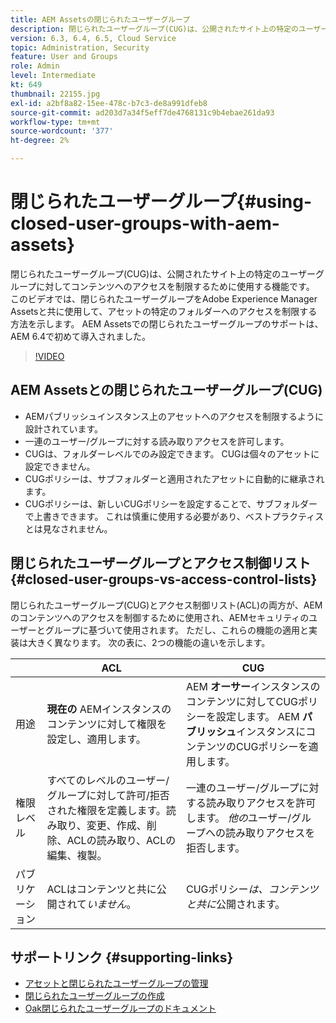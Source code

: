 ```yaml
---
title: AEM Assetsの閉じられたユーザーグループ
description: 閉じられたユーザーグループ(CUG)は、公開されたサイト上の特定のユーザーグループに対してコンテンツへのアクセスを制限するために使用する機能です。 このビデオでは、閉じられたユーザーグループをAdobe Experience Manager Assetsと共に使用して、アセットの特定のフォルダーへのアクセスを制限する方法を示します。
version: 6.3, 6.4, 6.5, Cloud Service
topic: Administration, Security
feature: User and Groups
role: Admin
level: Intermediate
kt: 649
thumbnail: 22155.jpg
exl-id: a2bf8a82-15ee-478c-b7c3-de8a991dfeb8
source-git-commit: ad203d7a34f5eff7de4768131c9b4ebae261da93
workflow-type: tm+mt
source-wordcount: '377'
ht-degree: 2%

---
```


# 閉じられたユーザーグループ{#using-closed-user-groups-with-aem-assets}

閉じられたユーザーグループ(CUG)は、公開されたサイト上の特定のユーザーグループに対してコンテンツへのアクセスを制限するために使用する機能です。 このビデオでは、閉じられたユーザーグループをAdobe Experience Manager Assetsと共に使用して、アセットの特定のフォルダーへのアクセスを制限する方法を示します。 AEM Assetsでの閉じられたユーザーグループのサポートは、AEM 6.4で初めて導入されました。

>[!VIDEO](https://video.tv.adobe.com/v/22155?quality=12&learn=on)

## AEM Assetsとの閉じられたユーザーグループ(CUG)

* AEMパブリッシュインスタンス上のアセットへのアクセスを制限するように設計されています。
* 一連のユーザー/グループに対する読み取りアクセスを許可します。
* CUGは、フォルダーレベルでのみ設定できます。 CUGは個々のアセットに設定できません。
* CUGポリシーは、サブフォルダーと適用されたアセットに自動的に継承されます。
* CUGポリシーは、新しいCUGポリシーを設定することで、サブフォルダーで上書きできます。 これは慎重に使用する必要があり、ベストプラクティスとは見なされません。

## 閉じられたユーザーグループとアクセス制御リスト {#closed-user-groups-vs-access-control-lists}

閉じられたユーザーグループ(CUG)とアクセス制御リスト(ACL)の両方が、AEMのコンテンツへのアクセスを制御するために使用され、AEMセキュリティのユーザーとグループに基づいて使用されます。 ただし、これらの機能の適用と実装は大きく異なります。 次の表に、2つの機能の違いを示します。

|  | ACL | CUG |
| ----------------- | -------------------------------------------------------------------------------------------------------------------------------- | ----------------------------------------------------------------------------------------------------------------------------- |
| 用途 | **現在の** AEMインスタンスのコンテンツに対して権限を設定し、適用します。 | AEM **オーサー**&#x200B;インスタンスのコンテンツに対してCUGポリシーを設定します。 AEM **パブリッシュ**&#x200B;インスタンスにコンテンツのCUGポリシーを適用します。 |
| 権限レベル | すべてのレベルのユーザー/グループに対して許可/拒否された権限を定義します。読み取り、変更、作成、削除、ACLの読み取り、ACLの編集、複製。 | 一連のユーザー/グループに対する読み取りアクセスを許可します。 *他の*&#x200B;ユーザー/グループへの読み取りアクセスを拒否します。 |
| パブリケーション | ACLはコンテンツと共に公開されて&#x200B;*いません*。 | CUGポリシー&#x200B;*は、コンテンツと共に*&#x200B;公開されます。 |

## サポートリンク {#supporting-links}

* [アセットと閉じられたユーザーグループの管理](https://experienceleague.adobe.com/docs/experience-manager-65/assets/managing/manage-assets.html?lang=en#closed-user-group)
* [閉じられたユーザーグループの作成](https://experienceleague.adobe.com/docs/experience-manager-65/administering/security/cug.html)
* [Oak閉じられたユーザーグループのドキュメント](https://jackrabbit.apache.org/oak/docs/security/authorization/cug.html)

